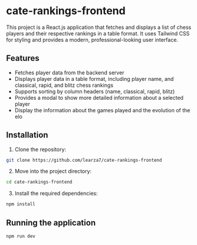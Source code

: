 # cate-rankings-frontend

This project is a React.js application that fetches and displays a list of chess players and their respective rankings in a table format. It uses Tailwind CSS for styling and provides a modern, professional-looking user interface.

## Features

- Fetches player data from the backend server
- Displays player data in a table format, including player name, and classical, rapid, and blitz chess rankings
- Supports sorting by column headers (name, classical, rapid, blitz)
- Provides a modal to show more detailed information about a selected player
- Display the information about the games played and the evolution of the elo

## Installation

1. Clone the repository:
```bash
git clone https://github.com/learza7/cate-rankings-frontend
``` 
2. Move into the project directory:
```bash
cd cate-rankings-frontend
```
3. Install the required dependencies:
```bash
npm install
```

## Running the application
```bash
npm run dev
```

